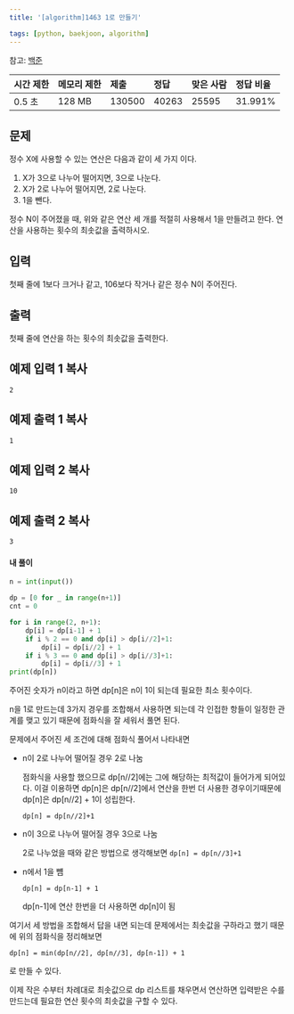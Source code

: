 ```yaml
---
title: '[algorithm]1463 1로 만들기'

tags: [python, baekjoon, algorithm]
---
```


참고: [백준](https://www.acmicpc.net/problem/1463)

| 시간 제한 | 메모리 제한 | 제출   | 정답  | 맞은 사람 | 정답 비율 |
| :-------- | :---------- | :----- | :---- | :-------- | :-------- |
| 0.5 초    | 128 MB      | 130500 | 40263 | 25595     | 31.991%   |

## 문제

정수 X에 사용할 수 있는 연산은 다음과 같이 세 가지 이다.

1. X가 3으로 나누어 떨어지면, 3으로 나눈다.
2. X가 2로 나누어 떨어지면, 2로 나눈다.
3. 1을 뺀다.

정수 N이 주어졌을 때, 위와 같은 연산 세 개를 적절히 사용해서 1을 만들려고 한다. 연산을 사용하는 횟수의 최솟값을 출력하시오.

## 입력

첫째 줄에 1보다 크거나 같고, 106보다 작거나 같은 정수 N이 주어진다.

## 출력

첫째 줄에 연산을 하는 횟수의 최솟값을 출력한다.

## 예제 입력 1 복사

```
2
```

## 예제 출력 1 복사

```
1
```

## 예제 입력 2 복사

```
10
```

## 예제 출력 2 복사

```
3
```

#### 내 풀이

```python
n = int(input())

dp = [0 for _ in range(n+1)]
cnt = 0

for i in range(2, n+1):
    dp[i] = dp[i-1] + 1
    if i % 2 == 0 and dp[i] > dp[i//2]+1:
        dp[i] = dp[i//2] + 1
    if i % 3 == 0 and dp[i] > dp[i//3]+1:
        dp[i] = dp[i//3] + 1
print(dp[n])
```

주어진 숫자가 n이라고 하면 dp[n]은 n이 1이 되는데 필요한 최소 횟수이다.

n을 1로 만드는데 3가지 경우를 조합해서 사용하면 되는데 각 인접한 항들이 일정한 관계를 맺고 있기 때문에 점화식을 잘 세워서 풀면 된다.

문제에서 주어진 세 조건에 대해 점화식 풀어서 나타내면

- n이 2로 나누어 떨어질 경우 2로 나눔

  점화식을 사용할 했으므로 dp[n//2]에는 그에 해당하는 최적값이 들어가게 되어있다. 이걸 이용하면 dp[n]은 dp[n//2]에서 연산을 한번 더 사용한 경우이기때문에 dp[n]은 dp[n//2] + 1이 성립한다.

  `dp[n] = dp[n//2]+1`

- n이 3으로 나누어 떨어질 경우 3으로 나눔

  2로 나누었을 때와 같은 방법으로 생각해보면 `dp[n] = dp[n//3]+1`

- n에서 1을 뻄

  `dp[n] = dp[n-1] + 1`

  dp[n-1]에 연산 한번을 더 사용하면 dp[n]이 됨

여기서 세 방법을 조합해서 답을 내면 되는데 문제에서는 최솟값을 구하라고 했기 때문에 위의 점화식을 정리해보면

`dp[n] = min(dp[n//2], dp[n//3], dp[n-1]) + 1`

로 만들 수 있다.

이제 작은 수부터 차례대로 최솟값으로 dp 리스트를 채우면서 연산하면 입력받은 수를 만드는데 필요한 연산 횟수의 최솟값을 구할 수 있다.

